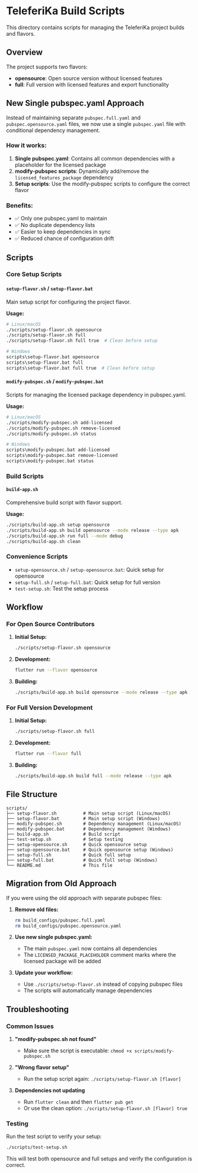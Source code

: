 # TeleferiKa Build Scripts

This directory contains scripts for managing the TeleferiKa project builds and flavors.

## Overview

The project supports two flavors:
- **opensource**: Open source version without licensed features
- **full**: Full version with licensed features and export functionality

## New Single pubspec.yaml Approach

Instead of maintaining separate `pubspec.full.yaml` and `pubspec.opensource.yaml` files, we now use a single `pubspec.yaml` file with conditional dependency management.

### How it works:

1. **Single pubspec.yaml**: Contains all common dependencies with a placeholder for the licensed package
2. **modify-pubspec scripts**: Dynamically add/remove the `licensed_features_package` dependency
3. **Setup scripts**: Use the modify-pubspec scripts to configure the correct flavor

### Benefits:

- ✅ Only one pubspec.yaml to maintain
- ✅ No duplicate dependency lists
- ✅ Easier to keep dependencies in sync
- ✅ Reduced chance of configuration drift

## Scripts

### Core Setup Scripts

#### `setup-flavor.sh` / `setup-flavor.bat`
Main setup script for configuring the project flavor.

**Usage:**
```bash
# Linux/macOS
./scripts/setup-flavor.sh opensource
./scripts/setup-flavor.sh full
./scripts/setup-flavor.sh full true  # Clean before setup

# Windows
scripts\setup-flavor.bat opensource
scripts\setup-flavor.bat full
scripts\setup-flavor.bat full true  # Clean before setup
```

#### `modify-pubspec.sh` / `modify-pubspec.bat`
Scripts for managing the licensed package dependency in pubspec.yaml.

**Usage:**
```bash
# Linux/macOS
./scripts/modify-pubspec.sh add-licensed
./scripts/modify-pubspec.sh remove-licensed
./scripts/modify-pubspec.sh status

# Windows
scripts\modify-pubspec.bat add-licensed
scripts\modify-pubspec.bat remove-licensed
scripts\modify-pubspec.bat status
```

### Build Scripts

#### `build-app.sh`
Comprehensive build script with flavor support.

**Usage:**
```bash
./scripts/build-app.sh setup opensource
./scripts/build-app.sh build opensource --mode release --type apk
./scripts/build-app.sh run full --mode debug
./scripts/build-app.sh clean
```

### Convenience Scripts

- `setup-opensource.sh` / `setup-opensource.bat`: Quick setup for opensource
- `setup-full.sh` / `setup-full.bat`: Quick setup for full version
- `test-setup.sh`: Test the setup process

## Workflow

### For Open Source Contributors

1. **Initial Setup:**
   ```bash
   ./scripts/setup-flavor.sh opensource
   ```

2. **Development:**
   ```bash
   flutter run --flavor opensource
   ```

3. **Building:**
   ```bash
   ./scripts/build-app.sh build opensource --mode release --type apk
   ```

### For Full Version Development

1. **Initial Setup:**
   ```bash
   ./scripts/setup-flavor.sh full
   ```

2. **Development:**
   ```bash
   flutter run --flavor full
   ```

3. **Building:**
   ```bash
   ./scripts/build-app.sh build full --mode release --type apk
   ```

## File Structure

```
scripts/
├── setup-flavor.sh          # Main setup script (Linux/macOS)
├── setup-flavor.bat         # Main setup script (Windows)
├── modify-pubspec.sh        # Dependency management (Linux/macOS)
├── modify-pubspec.bat       # Dependency management (Windows)
├── build-app.sh             # Build script
├── test-setup.sh            # Setup testing
├── setup-opensource.sh      # Quick opensource setup
├── setup-opensource.bat     # Quick opensource setup (Windows)
├── setup-full.sh            # Quick full setup
├── setup-full.bat           # Quick full setup (Windows)
└── README.md                # This file
```

## Migration from Old Approach

If you were using the old approach with separate pubspec files:

1. **Remove old files:**
   ```bash
   rm build_configs/pubspec.full.yaml
   rm build_configs/pubspec.opensource.yaml
   ```

2. **Use new single pubspec.yaml:**
   - The main `pubspec.yaml` now contains all dependencies
   - The `LICENSED_PACKAGE_PLACEHOLDER` comment marks where the licensed package will be added

3. **Update your workflow:**
   - Use `./scripts/setup-flavor.sh` instead of copying pubspec files
   - The scripts will automatically manage dependencies

## Troubleshooting

### Common Issues

1. **"modify-pubspec.sh not found"**
   - Make sure the script is executable: `chmod +x scripts/modify-pubspec.sh`

2. **"Wrong flavor setup"**
   - Run the setup script again: `./scripts/setup-flavor.sh [flavor]`

3. **Dependencies not updating**
   - Run `flutter clean` and then `flutter pub get`
   - Or use the clean option: `./scripts/setup-flavor.sh [flavor] true`

### Testing

Run the test script to verify your setup:
```bash
./scripts/test-setup.sh
```

This will test both opensource and full setups and verify the configuration is correct. 